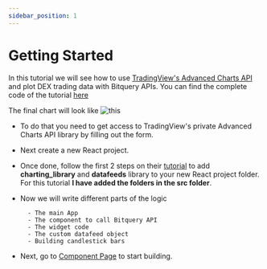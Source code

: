 ```yaml
---
sidebar_position: 1
---
```


# Getting Started

In this tutorial we will see how to use [TradingView's Advanced Charts API](https://in.tradingview.com/advanced-charts/) and plot DEX trading data with Bitquery APIs. You can find the complete code of the tutorial [here](https://github.com/bitquery/advanced-charts-TV-example)

The final chart will look like ![this](/img/ApplicationExamples/advanced-charts.png)

- To do that you need to get access to TradingView's private Advanced Charts API library by filling out the form.
- Next create a new React project.
- Once done, follow the first 2 steps on their [tutorial](https://www.tradingview.com/charting-library-docs/latest/tutorials/First-Run-Tutorial) to add  **charting_library** and **datafeeds** library to your new React project folder. For this tutorial **I have added the folders in the src folder**.

- Now we will write different parts of the logic

        - The main App
        - The component to call Bitquery API
        - The widget code
        - The custom datafeed object
        - Building candlestick bars


- Next, go to [Component Page](https://docs.bitquery.io/docs/usecases/tradingview-advanced-charts/component/) to start building.

